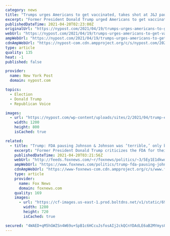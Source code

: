 ```yaml
---
category: news
title: "Trumps urges Americans to get vaccinated, takes shot at J&J pause"
excerpt: "Former President Donald Trump urged Americans to get vaccinated against the coronavirus in a Monday night interview where he again criticized the federal pause of the Johnson & Johnson jab. “I"
publishedDateTime: 2021-04-20T02:23:00Z
originalUrl: "https://nypost.com/2021/04/19/trumps-urges-americans-to-get-vaccines-takes-shot-at-jj-pause/"
webUrl: "https://nypost.com/2021/04/19/trumps-urges-americans-to-get-vaccines-takes-shot-at-jj-pause/"
ampWebUrl: "https://nypost.com/2021/04/19/trumps-urges-americans-to-get-vaccines-takes-shot-at-jj-pause/amp/"
cdnAmpWebUrl: "https://nypost-com.cdn.ampproject.org/c/s/nypost.com/2021/04/19/trumps-urges-americans-to-get-vaccines-takes-shot-at-jj-pause/amp/"
type: article
quality: 135
heat: -1
published: false

provider:
  name: New York Post
  domain: nypost.com

topics:
  - Election
  - Donald Trump
  - Republican Voice

images:
  - url: "https://nypost.com/wp-content/uploads/sites/2/2021/04/trump-encourages-vaccines-criticizes-jandj-pause-index.jpg?quality=90&strip=all&w=1200"
    width: 1200
    height: 800
    isCached: true

related:
  - title: "Trump: FDA pausing Johnson & Johnson was ‘terrible,’ only benefits Pfizer, Moderna"
    excerpt: "Former President Donald Trump criticizes the FDA for their management of coronavirus vaccines in an exclusive interview with \"Hannity.\""
    publishedDateTime: 2021-04-20T03:21:56Z
    webUrl: "http://feeds.foxnews.com/~r/foxnews/politics/~3/5Ey1E1dkwdI/trump-fda-pausing-johnson-johnson-was-terrible-only-benefits-pfizer-moderna"
    ampWebUrl: "https://www.foxnews.com/politics/trump-fda-pausing-johnson-johnson-was-terrible-only-benefits-pfizer-moderna.amp"
    cdnAmpWebUrl: "https://www-foxnews-com.cdn.ampproject.org/c/s/www.foxnews.com/politics/trump-fda-pausing-johnson-johnson-was-terrible-only-benefits-pfizer-moderna.amp"
    type: article
    provider:
      name: Fox News
      domain: foxnews.com
    quality: 169
    images:
      - url: "https://cf-images.us-east-1.prod.boltdns.net/v1/static/694940094001/b1f7fec9-547f-45bd-9035-973b14a240da/4000920d-f25c-4a5d-970a-3d523b8a04ff/1280x720/match/image.jpg"
        width: 1280
        height: 720
        isCached: true

secured: "4WAED+qM5hGWZSn4W69u+SpB1c6HCcuJsfosAIj2ckQCnYDAdLE6aB2MYmys0Q8jtpKpD9m277U7eB1bmHa63V9lKTxEo/Wc/tqugUt84/hSyfhDW0hjp1tKOJmUYGjKin3ht1UQysS3fJycLPvylyfFglJfaAfeb640yfMb/lATU+A/I1EL5I6ovmNl/r+2dJoOdhGS9ttinBErk+2p5F4VMsofWhLh2HCPUx3Yodrtr3/zU5qyO3OLEfD/u2B2nAzdNhpbd2aUIVO8L4MBMT8YyZGyzyL064kOIzAKfAQ0FIFds8KYvCwPdLEsJBiLzKjW8kuR1OhcS3v3pa5W2rEu0R5YIKJasjTBrHg+GIw=;59+sY7jEQUhwFcG3O0VGuA=="
---
```


